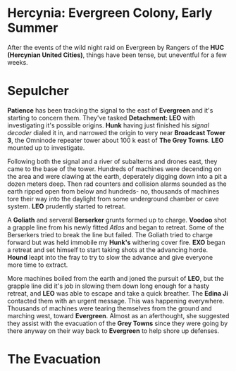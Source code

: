 # Hercynia: Evergreen Colony, Early Summer
After the events of the wild night raid on Evergreen by Rangers of the **HUC (Hercynian United Cities)**, things have been tense, but uneventful for a few weeks.

# Sepulcher
**Patience** has been tracking the signal to the east of **Evergreen** and it's starting to concern them. They've tasked **Detachment: LEO** with investigating it's possible origins. **Hunk** having just finished his *signal decoder* dialed it in, and narrowed the origin to very near **Broadcast Tower 3**, the Omninode repeater tower about 100 k east of **The Grey Towns**. **LEO** mounted up to investigate.

Following both the signal and a river of subalterns and drones east, they came to the base of the tower. Hundreds of machines were decending on the area and were clawing at the earth, deperately digging down into a pit a dozen meters deep. Then rad counters and collision alarms sounded as the earth ripped open from below and hundreds- no, thousands of machines tore their way into the daylight from some underground chamber or cave system. **LEO** prudently started to retreat.

A **Goliath** and serveral **Berserker** grunts formed up to charge. **Voodoo** shot a grapple line from his newly fitted *Atlas* and began to retreat. Some of the Berserkers tried to break the line but failed. The Goliath tried to charge forward but was held immobile my **Hunk's** withering cover fire. **EXO** began a retreat and set himself to start taking shots at the advancing horde. **Hound** leapt into the fray to try to slow the advance and give everyone more time to extract.

More machines boiled from the earth and joned the pursuit of **LEO**, but the grapple line did it's job in slowing them down long enough for a hasty retreat, and **LEO** was able to escape and take a quick breather. The **Edina Ji** contacted them with an urgent message. This was happening everywhere. Thousands of machines were tearing themselves from the ground and marching west, toward **Evergreen**. Almost as an aferthought, she suggested they assist with the evacuation of the **Grey Towns** since they were going by there anyway on their way back to **Evergreen** to help shore up defenses.

# The Evacuation